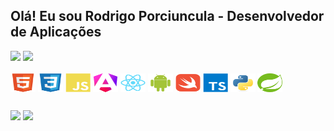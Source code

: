 ## Olá! Eu sou Rodrigo Porciuncula - Desenvolvedor de Aplicações
<div>
  <picture>
    <source srcset="https://github-readme-stats.vercel.app/api?username=RdPorciuncula&show_icons=true&theme=github_dark" media="(prefers-color-scheme: dark)"/>
    <source srcset="https://github-readme-stats.vercel.app/api?username=RdPorciuncula&show_icons=true" media="(prefers-color-scheme: light), (prefers-color-scheme: no-                 preference)"/>
    <img src="https://github-readme-stats.vercel.app/api?username=RdPorciuncula&show_icons=true" />
  </picture>
    
  <picture>
    <source srcset="https://github-readme-stats.vercel.app/api/top-langs/?username=RdPorciuncula&size_weight=0.5&count_weight=0.5&layout=donut"/>
    <img src="https://github-readme-stats.vercel.app/api?username=RdPorciuncula&show_icons=true" />
  </picture>
</div>

<!-- TECNOLOGIAS -->
<div style="display: inline_block"><br>
  <img align="center" alt="RJP-HTML" height="30" width="40" src="https://raw.githubusercontent.com/devicons/devicon/master/icons/html5/html5-original.svg">
  <img align="center" alt="RJP-CSS" height="30" width="40" src="https://raw.githubusercontent.com/devicons/devicon/master/icons/css3/css3-original.svg">
  <img align="center" alt="RJP-JS" height="30" width="40" src="https://raw.githubusercontent.com/devicons/devicon/master/icons/javascript/javascript-plain.svg">
  <img align="center" alt="RJP-ANGULAR" height="30" width="40" src="https://raw.githubusercontent.com/devicons/devicon/master/icons/angular/angular-original.svg">
  <img align="center" alt="RJP-REACT" height="30" width="40" src="https://raw.githubusercontent.com/devicons/devicon/master/icons/react/react-original.svg">
  <img align="center" alt="RJP-ANDROID" height="30" width="40" src="https://raw.githubusercontent.com/devicons/devicon/master/icons/android/android-original.svg">
  <img align="center" alt="RJP-SWIFT" height="30" width="40" src="https://raw.githubusercontent.com/devicons/devicon/master/icons/swift/swift-original.svg">
  <img align="center" alt="RJP-TS" height="30" width="40" src="https://raw.githubusercontent.com/devicons/devicon/master/icons/typescript/typescript-plain.svg">
  <img align="center" alt="RJP-PYTHON" height="30" width="40" src="https://raw.githubusercontent.com/devicons/devicon/master/icons/python/python-original.svg">
  <img align="center" alt="RJP-SPRINGBOOT" height="30" width="40" src="https://raw.githubusercontent.com/devicons/devicon/master/icons/spring/spring-original.svg">
</div>

##

<!-- REDES SOCIAIS -->
<div>
  <a href = "mailto:rodrigojporciuncula@gmail.com"><img src="https://img.shields.io/badge/-Gmail-%23333?style=for-the-badge&logo=gmail&logoColor=red" target="_blank"></a>
  <a href="https://www.linkedin.com/in/rdg-porciuncula">
    <img src="https://img.shields.io/badge/LinkedIn-0077B5?style=for-the-badge&logo=linkedin&logoColor=white"/>
  </a>
</div>
